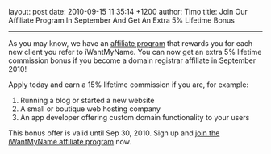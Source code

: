 layout: post
date: 2010-09-15 11:35:14 +1200
author: Timo
title: Join Our Affiliate Program In September And Get An Extra 5% Lifetime Bonus


----

As you may know, we have an [affiliate program](https://iwantmyname.com/affiliate) that rewards you for each new client you refer to iWantMyName. You can now get an extra 5% lifetime commission bonus if you become a domain registrar affiliate in September 2010!

Apply today and earn a 15% lifetime commission if you are, for example:

1.  Running a blog or started a new website
2.  A small or boutique web hosting company
3.  An app developer offering custom domain functionality to your users

This bonus offer is valid until Sep 30, 2010. Sign up and [join the iWantMyName affiliate program](https://iwantmyname.com/affiliate) now.
